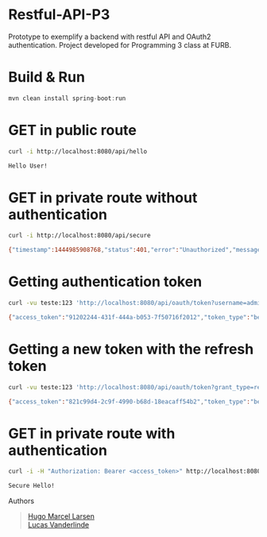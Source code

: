 # Restful-API-P3

Prototype to exemplify a backend with restful API and OAuth2 authentication. Project developed for Programming 3 class at FURB.

# Build & Run
```java
mvn clean install spring-boot:run
```
# GET in public route
```sh
curl -i http://localhost:8080/api/hello

Hello User!
```
# GET in private route without authentication
```sh
curl -i http://localhost:8080/api/secure

{"timestamp":1444985908768,"status":401,"error":"Unauthorized","message":"Access Denied","path":"/api/secure"}
```

# Getting authentication token
```sh
curl -vu teste:123 'http://localhost:8080/api/oauth/token?username=admin&password=admin&grant_type=password'

{"access_token":"91202244-431f-444a-b053-7f50716f2012","token_type":"bearer","refresh_token":"e6f8624f-213d-4343-a971-980e83f734be","expires_in":1738,"scope":"read write"}
```

# Getting a new token with the refresh token
```sh
curl -vu teste:123 'http://localhost:8080/api/oauth/token?grant_type=refresh_token&refresh_token=<refresh_token>'

{"access_token":"821c99d4-2c9f-4990-b68d-18eacaff54b2","token_type":"bearer","refresh_token":"e6f8624f-213d-4343-a971-980e83f734be","expires_in":1799,"scope":"read write"}
```

# GET in private route with authentication
```sh
curl -i -H "Authorization: Bearer <access_token>" http://localhost:8080/api/secure

Secure Hello!
```

Authors
> [Hugo Marcel Larsen](https://github.com/HMLarsen) <br>
> [Lucas Vanderlinde](https://github.com/LucasVander) <br>
